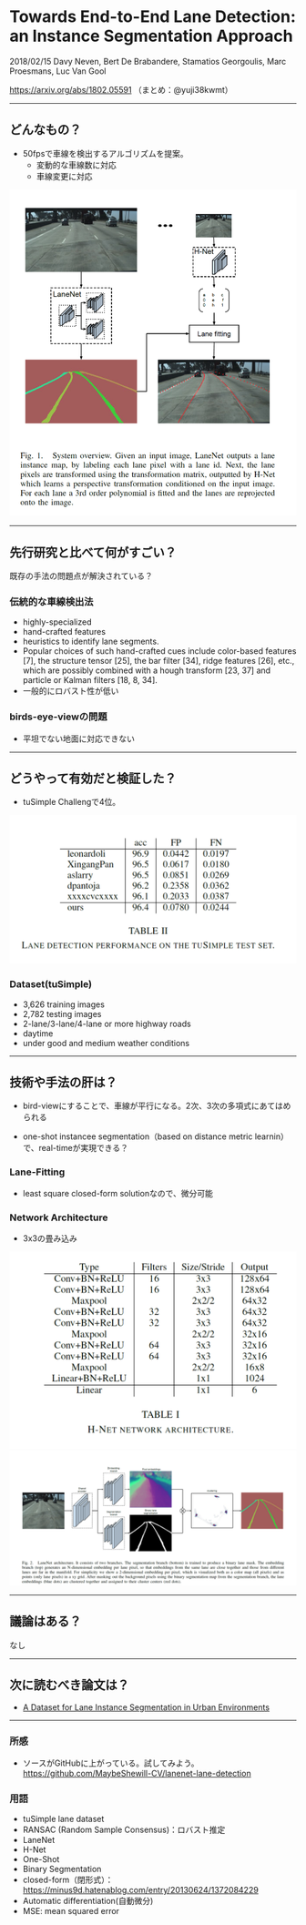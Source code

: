 Towards End-to-End Lane Detection: an Instance Segmentation Approach
===

2018/02/15 Davy Neven, Bert De Brabandere, Stamatios Georgoulis, Marc Proesmans, Luc Van Gool

https://arxiv.org/abs/1802.05591
（まとめ：@yuji38kwmt）

---
## どんなもの？
* 50fpsで車線を検出するアルゴリズムを提案。
    * 変動的な車線数に対応
    * 車線変更に対応

![overview](yuji38kwmt/overview.PNG)


---
## 先行研究と比べて何がすごい？

既存の手法の問題点が解決されている？

### 伝統的な車線検出法
* highly-specialized
* hand-crafted features
* heuristics to identify lane segments. 
* Popular choices of such hand-crafted cues include color-based features [7], the structure tensor [25], the bar filter [34], ridge features [26], etc., which are possibly combined with a hough transform [23, 37] and particle or Kalman filters [18, 8, 34]. 
* 一般的にロバスト性が低い

### birds-eye-viewの問題
* 平坦でない地面に対応できない


---
## どうやって有効だと検証した？
* tuSimple Challengで4位。

![tuSimple Ranking](yuji38kwmt/tusimple-ranking.PNG)

### Dataset(tuSimple)
* 3,626 training images
* 2,782 testing images
* 2-lane/3-lane/4-lane or more highway roads
* daytime
* under good and medium weather conditions

---
## 技術や手法の肝は？
* bird-viewにすることで、車線が平行になる。2次、3次の多項式にあてはめられる

* one-shot instancee segmentation（based on distance metric learnin）で、real-timeが実現できる？

### Lane-Fitting
* least square closed-form solutionなので、微分可能

### Network Architecture
* 3x3の畳み込み

![H-Net](yuji38kwmt/hnet.PNG)
![LaneNet](yuji38kwmt/lanenet.PNG)


---
## 議論はある？
なし


---

## 次に読むべき論文は？
* [A Dataset for Lane Instance Segmentation in Urban Environments](http://openaccess.thecvf.com/content_ECCV_2018/html/Brook_Roberts_A_Dataset_for_ECCV_2018_paper.html)



------
### 所感
* ソースがGitHubに上がっている。試してみよう。
https://github.com/MaybeShewill-CV/lanenet-lane-detection


### 用語
* tuSimple lane dataset
* RANSAC (Random Sample Consensus)：ロバスト推定
* LaneNet
* H-Net
* One-Shot
* Binary Segmentation
* closed-form（閉形式）：https://minus9d.hatenablog.com/entry/20130624/1372084229
* Automatic differentiation(自動微分)
* MSE: mean squared error


